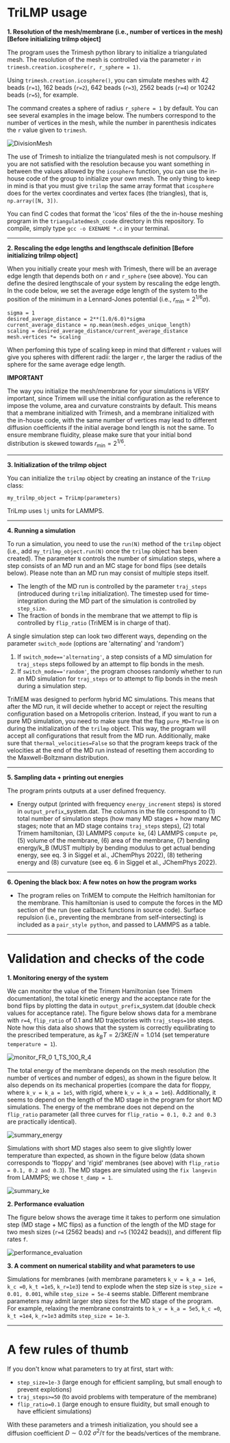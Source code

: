 # TriLMP usage

**1. Resolution of the mesh/membrane (i.e., number of vertices in the mesh) [Before initializing trilmp object]** 

The program uses the Trimesh python library to initialize a triangulated mesh. The resolution of the mesh is controlled via the parameter ```r``` in ```trimesh.creation.icosphere(r, r_sphere = 1)```. 

Using ```trimesh.creation.icosphere()```, you can simulate meshes with 42 beads (```r=1```), 162 beads (```r=2```), 642 beads (```r=3```), 2562 beads (```r=4```) or 10242 beads (```r=5```), for example. 

The command creates a sphere of radius ```r_sphere = 1``` by default. You can see several examples in the image below. The numbers correspond to the number of vertices in the mesh, while the number in parenthesis indicates the ```r``` value given to ```trimesh```.

![DivisionMesh](https://github.com/Saric-Group/trimem_sbeady/assets/58335020/c1f703f4-7071-4ad4-99f1-f2dc76404661)

The use of Trimesh to initialize the triangulated mesh is not compulsory. If you are not satisfied with the resolution because you want something in between the values allowed by the ```icosphere``` function, you can use the in-house code of the group to initialize your own mesh. The only thing to keep in mind is that you must give ```trilmp``` the same array format that ```icosphere``` does for the vertex coordinates and vertex faces (the triangles), that is, ```np.array([N, 3])```.

You can find C codes that format the 'icos' files of the the in-house meshing program in the ```triangulatedmesh_ccode``` directory in this repository. To compile, simply type ```gcc -o EXENAME *.c``` in your terminal.

***

**2. Rescaling the edge lengths and lengthscale definition [Before initializing trilmp object]** 

When you initially create your mesh with Trimesh, there will be an average edge length that depends both on ```r``` and ```r_sphere``` (see above). You can define the desired lengthscale of your system by rescaling the edge length. In the code below, we set the average edge length of the system to the position of the minimum in a Lennard-Jones potential (i.e., $r_{\min} = 2^{1/6}\sigma$).

```
sigma = 1
desired_average_distance = 2**(1.0/6.0)*sigma
current_average_distance = np.mean(mesh.edges_unique_length)
scaling = desired_average_distance/current_average_distance
mesh.vertices *= scaling
```

When perfoming this type of scaling keep in mind that different ```r``` values will give you spheres with different radii: the larger ```r```, the larger the radius of the sphere for the same average edge length.

**IMPORTANT**

The way you initialize the mesh/membrane for your simulations is VERY important, since Trimem will use the initial configuration as the reference to impose the volume, area and curvature constraints by default. This means that a membrane initialized with Trimesh, and a membrane initialized with the in-house code, with the same number of vertices may lead to different diffusion coefficients if the initial average bond length is not the same. To ensure membrane fluidity, please make sure that your initial bond distribution is skewed towards $r_{\min} = 2^{1/6}$.

***

**3. Initialization of the trilmp object**

You can initialize the ```trilmp``` object by creating an instance of the ```TriLmp``` class:

```
my_trilmp_object = TriLmp(parameters)
```

TriLmp uses ```lj``` units for LAMMPS.

***

**4. Running a simulation**

To run a simulation, you need to use the ```run(N)``` method of the ```trilmp``` object (i.e., add ```my_trilmp_object.run(N)``` once the ```trilmp``` object has been created). The parameter ```N``` controls the number of simulation steps, where a step consists of an MD run and an MC stage for bond flips (see details below). Please note than an MD run may consist of multiple steps itself.

- The length of the MD run is controlled by the parameter ```traj_steps``` (introduced during ```trilmp``` initialization). The timestep used for time-integration during the MD part of the simulation is controlled by ```step_size```.
- The fraction of bonds in the membrane that we attempt to flip is controlled by ```flip_ratio``` (TriMEM is in charge of that).

A single simulation step can look two different ways, depending on the parameter ```switch_mode``` (options are 'alternating' and 'random')

1. If ```switch_mode=='alternating'```, a step consists of a MD simulation for ```traj_steps``` steps followed by an attempt to flip bonds in the mesh.
2. If ```switch_mode=='random'```, the program chooses randomly whether to run an MD simulation for ```traj_steps``` or to attempt to flip bonds in the mesh during a simulation step.

TriMEM was designed to perform hybrid MC simulations. This means that after the MD run, it will decide whether to accept or reject the resulting configuration based on a Metropolis criterion. Instead, if you want to run a pure MD simulation, you need to make sure that the flag ```pure_MD=True``` is on during the initialization of the ```trilmp``` object. This way, the program will accept all configurations that result from the MD run. Additionally, make sure that ```thermal_velocities=False``` so that the program keeps track of the velocities at the end of the MD run instead of resetting them according to the Maxwell-Boltzmann distribution.

***

**5. Sampling data + printing out energies**

The program prints outputs at a user defined frequency.

- Energy output (printed with frequency ```energy_increment``` steps) is stored in ```output_prefix```_system.dat. The columns in the file correspond to (1) total number of simulation steps (how many MD stages + how many MC stages; note that an MD stage contains ```traj_steps``` steps), (2) total Trimem hamiltonian, (3) LAMMPS ```compute ke```, (4) LAMMPS ```compute pe```, (5) volume of the membrane, (6) area of the membrane, (7) bending energy/k_B (MUST multiply by bending modulus to get actual bending energy, see eq. 3 in Siggel et al., JChemPhys 2022), (8) tethering energy and (8) curvature (see eq. 6 in Siggel et al., JChemPhys 2022).

***

**6. Opening the black box: A few notes on how the program works**

- The program relies on TriMEM to compute the Helfrich hamiltonian for the membrane. This hamiltonian is used to compute the forces in the MD section of the run (see callback functions in source code). Surface repulsion (i.e., preventing the membrane from self-intersecting) is included as a ```pair_style python```, and passed to LAMMPS as a table.  


***

# Validation and checks of the code

**1. Monitoring energy of the system**

We can monitor the value of the Trimem Hamiltonian (see Trimem documentation), the total kinetic energy and the acceptance rate for the bond flips by plotting the data in ```output_prefix```_system.dat (double check values for acceptance rate).  The figure below shows data for a membrane with ```r=4```, ```flip_ratio``` of 0.1 and MD trajectories with ```traj_steps=100``` steps. Note how this data also shows that the system is correctly equilibrating to the prescribed temperature, as $k_B T = 2/3 KE/N = 1.014$ (set temperature ```temperature = 1```).

![monitor_FR_0 1_TS_100_R_4](https://github.com/Saric-Group/trimem_sbeady/assets/58335020/1f697af6-99b4-4c53-98e0-46b6389e154c)

The total energy of the membrane depends on the mesh resolution (the number of vertices and number of edges), as shown in the figure below. It also depends on its mechanical properties (compare the data for floppy, where ```k_v = k_a = 1e5```, with rigid, where ```k_v = k_a = 1e6```). Additionally, it seems to depend on the length of the MD stage in the program for short MD simulations. The energy of the membrane does not depend on the ```flip_ratio``` parameter (all three curves for ```flip_ratio = 0.1, 0.2 and 0.3``` are practically identical).

![summary_energy](https://github.com/Saric-Group/trimem_sbeady/assets/58335020/fa98417f-2931-4cb3-b478-99d5a8924f90)


Simulations with short MD stages also seem to give slightly lower temperature than expected, as shown in the figure below (data shown corresponds to 'floppy' and 'rigid' membranes (see above) with ```flip_ratio = 0.1, 0.2 and 0.3```). The MD stages are simulated using the ```fix langevin``` from LAMMPS; we chose ```t_damp = 1```.

![summary_ke](https://github.com/Saric-Group/trimem_sbeady/assets/58335020/06bc54e5-e4ea-4aa1-a275-07a5e8212875)

**2. Performance evaluation**

The figure below shows the average time it takes to perform one simulation step (MD stage + MC flips) as a function of the length of the MD stage for two mesh sizes (```r=4``` (2562 beads) and ```r=5``` (10242 beads)), and different flip rates ```f```.

![performance_evaluation](https://github.com/Saric-Group/trimem_sbeady/assets/58335020/ec07ab88-ff3b-4539-a429-7153df0f2732)

**3. A comment on numerical stability and what parameters to use**

Simulations for membranes (with membrane parameters ```k_v = k_a = 1e6```, ```k_c =0```, ```k_t =1e5```, ```k_r=1e3```) tend to explode when the step size is ```step_size = 0.01, 0.001```, while ```step_size = 5e-4``` seems stable. Different membrane parameters may admit larger step sizes for the MD stage of the program. For example, relaxing the membrane constraints to ```k_v = k_a = 5e5```, ```k_c =0```, ```k_t =1e4```, ```k_r=1e3``` admits ```step_size = 1e-3```.

***

# A few rules of thumb

If you don't know what parameters to try at first, start with:

- ```step_size=1e-3``` (large enough for efficient sampling, but small enough to prevent explotions)
- ```traj_steps>=50``` (to avoid problems with temperature of the membrane)
- ```flip_ratio=0.1``` (large enough to ensure fluidity, but small enough to have efficient simulations)

With these parameters and a trimesh initialization, you should see a diffusion coefficient $D\sim 0.02 ~\sigma^2/\tau$ for the beads/vertices of the membrane.

